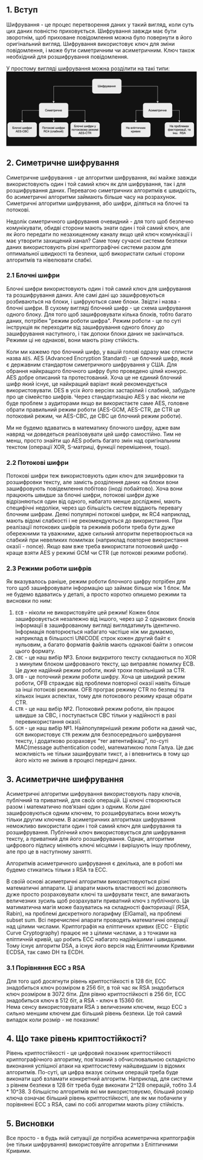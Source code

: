## 1. Вступ

Шифрування - це процес перетворення даних у такий вигляд, коли суть цих даних повністю приховується. Шифрування завжди має бути зворотнім, щоб приховане повідомлення можна було повернути в його оригінальний вигляд. Шифрування використовує ключ для зміни повідомлення, і може бути симетричним чи асиметричним. Ключ також необхідний для розшифрування повідомлення.  

У простому вигляді шифрування можна розділити на такі типи:  
![Шифрування](https://github.com/sarin00/Course1-Intro-to-Cybersecruity/blob/main/%D1%8F%D0%94%D0%BE%D0%B4%D0%B0%D1%82%D0%BA%D0%BE%D0%B2%D1%96%20%D0%BC%D0%B0%D1%82%D0%B5%D1%80%D1%96%D0%B0%D0%BB%D0%B8/encr.png)

## 2. Симетричне шифрування
Симетричне шифрування - це алгоритми шифрування, які майже завжди використовують один і той самий ключ як для шифрування, так і для розшифрування даних. Перевагою симетричних алгоритмів є швидкість, бо асиметричні алгоритми займають більше часу на розрахунок. Симетричні алгоритми шифрування, або шифри, діляться на блочні та потокові.  

Недолік симетричного шифрування очевидний - для того щоб безпечно комунікувати, обидві сторони мають знати один і той самий ключ, але як його передати по незахищеному каналу якщо цей ключ комунікації і має утворити захищений канал? Саме тому сучасні системи безпеки даних використовують різні криптографічні системи разом для оптимальної швидкості та безпеки, щоб використати сильні сторони алгоритмів та нівелювати слабкі.

### 2.1 Блочні шифри
Блочні шифри використовують один і той самий ключ для шифрування та розшифрування даних. Але самі дані що зашифровуються розбиваються на блоки, і шифруються саме блоки. Звідти і назва - блочні шифри. В сухому вигляді блочний шифр - це схема шифрування одного блоку. Для того щоб зашифровувати кілька блоків, тобто багато даних, потрібен "режим роботи шифра". Режим роботи - це по суті інструкція як переходити від зашифрування одного блоку до зашифрування наступного, і так допоки блоки даних не закінчаться. Режими ці не однакові, вони мають різну стійкість.  

Коли ми кажемо про блочний шифр, у вашій голові одразу має сплисти назва `AES`. AES (Advanced Encryption Standard) - це блочний шифр, який є державним стандартом симетричного шифрування у США. Для обрання найкращого блочного шифру було проведено цілий конкурс. AES добре описаний та протестований. Хоча це не єдиний блочний шифр який існує, це найкращий варіант який рекомендується використовувати. DES в усіх його версіях застарілий і слабкий, забудьте про це сімейство шифрів. Через стандартизацію AES у вас ніколи не буде проблем з аудиторами якщо ви використаєте саме AES, головне обрати правильний режим роботи (AES-GCM, AES-CTR, де CTR це потоковий режим, чи AES-CBC, де CBC це блочний режим роботи).  

Ми не будемо вдаватись в математику блочного шифру, адже вам навряд чи доведеться реалізовувати цей шифр самостійно. Тим не менш, просто знайти що AES робить багато змін над оригінальним текстом (операції XOR, S-матриці, функції перемішення, тощо).  

### 2.2 Потокові шифри
Потокові шифри теж використовують один ключ для зишифровки та розшифровки тексту, але замість розділення даних на блоки вони зашифровують повідемлення побітово (іноді побайтово). Хоча вони працюють швидше за блочні шифри, потокові шифри дуже відрізняються один від одного, набагато менше досліджені, мають специфічні недоліки, через що більшість систем віддають перевагу блочним шифрам. Деякі популярні потокові шифри, як RC4 наприклад, мають відомі слабкості і не рекомендуються до використання. При реалізації потокових шифрів та режимів роботи треба бути дуже обережними та уважними, адже сильний алгоритм перетворюється на слабкий при невеликих помилках (наприклад повторне використання оказії - nonce). Якщо вам вже треба використати потоковий шифр - краще взяти AES у режимі GCM чи CTR (це потокові режими роботи). 

### 2.3 Режими роботи шифрів
Як вказувалось раніше, режим роботи блочного шифру потрібен для того щоб зашифровувати інформацію що займає більше ніж 1 блок. Ми не будемо вдаватись у деталі, а просто коротко опишемо режими та висновки по ним:
1. `ECB` - ніколи не використовуйте цей режим! Кожен блок зашифровується незалежно від іншого, через що 2 однакових блоків інформації  в зашифрованому вигляді виглядатимуть ідентично. Інформація повторюється набагато частіше ніж ми думаємо, наприклад в більшості UNICODE строк кожен другий байт є нульовим, а багато форматів файлів мають однакові байти з описом цього формату.
2. `CBC` - це наш вибір №3. Блоки видкритого тексту складаються по XOR з минулим блоком шифрованого тексту, що виправляє помилку ECB. Це дуже надійний режим роботи, який трохи повільніший за CTR.
3. `OFB` - це поточний режим роботи шифру. Хоча це швидкий режим роботи, OFB страждає від проблеми повторної оказії навіть більше за інші потокові режими. OFB програє режиму CTR по безпеці та кількох інших аспектах, тому для потокового режиму краще обрати CTR.
4. `CTR` - це наш вибір №2. Потоковий режим роботи, він працює швидше за CBC, і поступається CBC тільки у надійності в разі перевикористання оказії.  
5. `GCM` - це наш вибір №1. Найпопулярніший режим роботи на даний час, `GCM` використовує `CTR` режим для безпосереднього шифрування тексту, і додатково розраховує "тег автентифікаці", по-суті MAC(message authentication code), математикою поля Галуа. Це дає можливість не тільки зашифрувати тикст, а і впевнитись в тому що його ніхто не змінив в процесі передачі даних. 

## 3. Асиметричне шифрування
Асиметричні алгоритми шифрування використовують пару ключів, публічний та приватний, для своїх операцій. Ці ключі створюються разом і математично повʼязані один з одним. Коли дані зашифровуються одним ключем, то розшифруватись вони можуть тільки другим ключем. В асиметричних алгоритмах шифрування неможливо використати один і той самий ключ для шифрування та розшифрування. Публічний ключ використовується для шифрування тексту, а приватний для його розшифрування. Однак, алгоритми цифрового підпису міняють ключі місцями і вирішують іншу проблему, але про це в наступному занятті.  

Алгоритмів асиметричного шифрування є декілька, але в роботі ми будемо стикатись тільки з RSA та ECC.  

В своїй основі асиметричні алгоритми використовуються різні математичні аппарати. Ці апарати мають властивості які дозволяють дуже просто розраховувати ключі та шифрувати текст, але вимагають величезних зусиль щоб розрахувати приватний ключ з публічного. Ця матиматична магія може базуватись на складності факторизації (RSA, Rabin), на проблемі дискретного логарифму (ElGamal), на проблемі subset sum. Всі перечислені апарати проводять математичні операції над цілими числами. Криптографія на еліптичних кривих (ECC - Eliptic Curve Cryptography) працює не з цілими числами, а з точками на еліптичній кривій, що робить ECC набагато надійнішими і швидшими. Тому існує алгоритм DSA, а існує його версія над Еліптичними Кривими ECDSA, так само DH та ECDH. 

### 3.1 Порівняння ECC з RSA
Для того щоб досягнути рівень криптостійкості в 128 біт, ECC знадобиться ключ розміром в 256 біт, в той час як RSA знадобиться ключ розміром в 3072 біти. Для рівню криптостійкості в 256 біт, ECC знадобиться ключ в 512 біт, а RSA - ключ в 15360 біт.  
Нема сенсу використовувати RSA з величезним ключем, якщо ECC з сильно меншим ключем дає більший рівень безпеки. Це той самий випадок коли розмір - не показник! 

## 4. Що таке рівень криптостійкості?
Рівень криптостійкості - це цифровий показник криптостійкості криптографічного алгоритму, пов'язаний з обчислювальною складністю виконання успішної атаки на криптосистему найшвидшим із відомих алгоритмів. По-суті, ця цифра вказує скільки операцій треба буде виконати щоб взламати конкретний алгоритм. Наприклад, для системи з рівнем безпеки в 128 біт треба буде виконати 2^128 операцій, тобто 3.4 * 10^38. З більшістю алгоритмів які ми використовуємо, більший розмір ключа означає більший рівень криптостійкості, але як ми побачили у порівнянні ECC з RSA, самі по собі алгоритми мають різну стійкість.

## 5. Висновки
Все просто - в будь якій ситуації де потрібна асиметрична криптографія (не тільки шифрування) використовуйте алгоритми з Еліптичними Кривими. 
